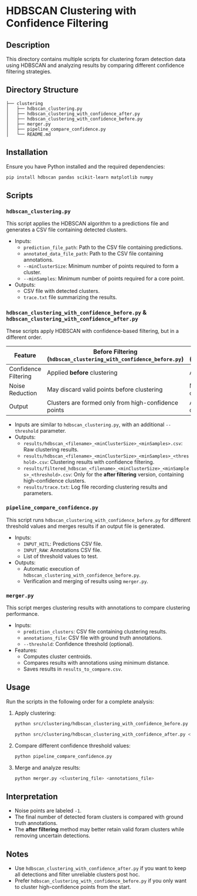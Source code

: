 # HDBSCAN Clustering with Confidence Filtering

## Description
This directory contains multiple scripts for clustering foram detection data using HDBSCAN and analyzing results by comparing different confidence filtering strategies.

## Directory Structure
```
├── clustering
│   ├── hdbscan_clustering.py
│   ├── hdbscan_clustering_with_confidence_after.py
│   ├── hdbscan_clustering_with_confidence_before.py
│   ├── merger.py
│   ├── pipeline_compare_confidence.py
│   └── README.md
```

## Installation

Ensure you have Python installed and the required dependencies:
```bash
pip install hdbscan pandas scikit-learn matplotlib numpy
```

## Scripts

### `hdbscan_clustering.py`
This script applies the HDBSCAN algorithm to a predictions file and generates a CSV file containing detected clusters.
- Inputs:
  - `prediction_file_path`: Path to the CSV file containing predictions.
  - `annotated_data_file_path`: Path to the CSV file containing annotations.
  - `--minClusterSize`: Minimum number of points required to form a cluster.
  - `--minSamples`: Minimum number of points required for a core point.
- Outputs:
  - CSV file with detected clusters.
  - `trace.txt` file summarizing the results.

### `hdbscan_clustering_with_confidence_before.py` & `hdbscan_clustering_with_confidence_after.py`
These scripts apply HDBSCAN with confidence-based filtering, but in a different order.

| Feature | Before Filtering (`hdbscan_clustering_with_confidence_before.py`) | After Filtering (`hdbscan_clustering_with_confidence_after.py`) |
|---------|-------------------------------------------------|------------------------------------------------|
| Confidence Filtering | Applied **before** clustering | Applied **after** clustering |
| Noise Reduction | May discard valid points before clustering | More refined filtering based on cluster confidence |
| Output | Clusters are formed only from high-confidence points | All points are clustered first, then unreliable clusters are removed |

- Inputs are similar to `hdbscan_clustering.py`, with an additional `--threshold` parameter.
- Outputs:
  - `results/hdbscan_<filename>_<minClusterSize>_<minSamples>.csv`: Raw clustering results.
  - `results/hdbscan_<filename>_<minClusterSize>_<minSamples>_<threshold>.csv`: Clustering results with confidence filtering.
  - `results/filtered_hdbscan_<filename>_<minClusterSize>_<minSamples>_<threshold>.csv`: Only for the **after filtering** version, containing high-confidence clusters.
  - `results/trace.txt`: Log file recording clustering results and parameters.

### `pipeline_compare_confidence.py`
This script runs `hdbscan_clustering_with_confidence_before.py` for different threshold values and merges results if an output file is generated.
- Inputs:
  - `INPUT_HITL`: Predictions CSV file.
  - `INPUT_RAW`: Annotations CSV file.
  - List of threshold values to test.
- Outputs:
  - Automatic execution of `hdbscan_clustering_with_confidence_before.py`.
  - Verification and merging of results using `merger.py`.

### `merger.py`
This script merges clustering results with annotations to compare clustering performance.
- Inputs:
  - `prediction_clusters`: CSV file containing clustering results.
  - `annotations_file`: CSV file with ground truth annotations.
  - `--threshold`: Confidence threshold (optional).
- Features:
  - Computes cluster centroids.
  - Compares results with annotations using minimum distance.
  - Saves results in `results_to_compare.csv`.

## Usage
Run the scripts in the following order for a complete analysis:

1. Apply clustering:
   ```bash
   python src/clustering/hdbscan_clustering_with_confidence_before.py <predictions.csv> <annotations.csv> --minClusterSize 5 --minSamples 5 --threshold 0.7
   ```
   ```bash
   python src/clustering/hdbscan_clustering_with_confidence_after.py <predictions.csv> <annotations.csv> --minClusterSize 5 --minSamples 5 --threshold 0.7
   ```
2. Compare different confidence threshold values:
   ```bash
   python pipeline_compare_confidence.py
   ```
3. Merge and analyze results:
   ```bash
   python merger.py <clustering_file> <annotations_file>
   ```

## Interpretation
- Noise points are labeled `-1`.
- The final number of detected foram clusters is compared with ground truth annotations.
- The **after filtering** method may better retain valid foram clusters while removing uncertain detections.

## Notes
- Use `hdbscan_clustering_with_confidence_after.py` if you want to keep all detections and filter unreliable clusters post hoc.
- Prefer `hdbscan_clustering_with_confidence_before.py` if you only want to cluster high-confidence points from the start.
